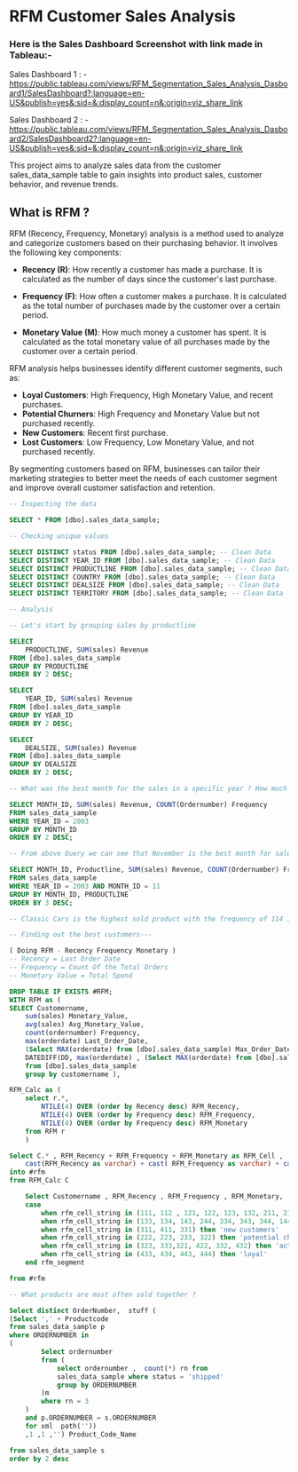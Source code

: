 
# RFM Customer Sales Analysis 

### Here is the Sales Dashboard Screenshot  with link made in Tableau:-

Sales Dashboard 1 : - 
https://public.tableau.com/views/RFM_Segmentation_Sales_Analysis_Dasboard1/SalesDashboard?:language=en-US&publish=yes&:sid=&:display_count=n&:origin=viz_share_link

Sales Dashboard 2 : - 
https://public.tableau.com/views/RFM_Segmentation_Sales_Analysis_Dasboard2/SalesDashboard2?:language=en-US&publish=yes&:sid=&:display_count=n&:origin=viz_share_link


This project aims to analyze sales data from the customer sales_data_sample table to gain insights into product sales, customer behavior, and revenue trends.

## What is RFM ? 

RFM (Recency, Frequency, Monetary) analysis is a method used to analyze and categorize customers based on their purchasing behavior. It involves the following key components:

- **Recency (R)**: How recently a customer has made a purchase. It is calculated as the number of days since the customer's last purchase.

- **Frequency (F)**: How often a customer makes a purchase. It is calculated as the total number of purchases made by the customer over a certain period.

- **Monetary Value (M)**: How much money a customer has spent. It is calculated as the total monetary value of all purchases made by the customer over a certain period.

RFM analysis helps businesses identify different customer segments, such as:

- **Loyal Customers**: High Frequency, High Monetary Value, and recent purchases.
- **Potential Churners**: High Frequency and Monetary Value but not purchased recently.
- **New Customers**: Recent first purchase.
- **Lost Customers**: Low Frequency, Low Monetary Value, and not purchased recently.

By segmenting customers based on RFM, businesses can tailor their marketing strategies to better meet the needs of each customer segment and improve overall customer satisfaction and retention.


```sql
-- Inspecting the data

SELECT * FROM [dbo].sales_data_sample;

-- Checking unique values 

SELECT DISTINCT status FROM [dbo].sales_data_sample; -- Clean Data
SELECT DISTINCT YEAR_ID FROM [dbo].sales_data_sample; -- Clean Data
SELECT DISTINCT PRODUCTLINE FROM [dbo].sales_data_sample; -- Clean Data
SELECT DISTINCT COUNTRY FROM [dbo].sales_data_sample; -- Clean Data
SELECT DISTINCT DEALSIZE FROM [dbo].sales_data_sample; -- Clean Data
SELECT DISTINCT TERRITORY FROM [dbo].sales_data_sample; -- Clean Data

-- Analysis

-- Let's start by grouping sales by productline

SELECT
    PRODUCTLINE, SUM(sales) Revenue 
FROM [dbo].sales_data_sample
GROUP BY PRODUCTLINE 
ORDER BY 2 DESC;

SELECT
    YEAR_ID, SUM(sales) Revenue 
FROM [dbo].sales_data_sample
GROUP BY YEAR_ID 
ORDER BY 2 DESC;

SELECT
    DEALSIZE, SUM(sales) Revenue 
FROM [dbo].sales_data_sample
GROUP BY DEALSIZE 
ORDER BY 2 DESC;

-- What was the best month for the sales in a specific year ? How much was earned that month ? 

SELECT MONTH_ID, SUM(sales) Revenue, COUNT(Ordernumber) Frequency 
FROM sales_data_sample
WHERE YEAR_ID = 2003
GROUP BY MONTH_ID
ORDER BY 2 DESC;

-- From above Query we can see that November is the best month for sales, now finding out out what products were sold in November ?

SELECT MONTH_ID, Productline, SUM(sales) Revenue, COUNT(Ordernumber) Frequency 
FROM sales_data_sample
WHERE YEAR_ID = 2003 AND MONTH_ID = 11
GROUP BY MONTH_ID, PRODUCTLINE
ORDER BY 3 DESC;

-- Classic Cars is the highest sold product with the frequency of 114 in the month of November in the year 2003---

-- Finding out the best customers---

( Doing RFM - Recency Frequency Monetary )
-- Recency = Last Order Date
-- Frequency = Count Of the Total Orders
-- Monetary Value = Total Spend

DROP TABLE IF EXISTS #RFM; 
WITH RFM as (
SELECT Customername,
    sum(sales) Monetary_Value,
    avg(sales) Avg_Monetary_Value,
    count(ordernumber) Frequency, 
    max(orderdate) Last_Order_Date,
    (Select MAX(orderdate) from [dbo].sales_data_sample) Max_Order_Date,
    DATEDIFF(DD, max(orderdate) , (Select MAX(orderdate) from [dbo].sales_data_sample) ) Recency
    from [dbo].sales_data_sample
    group by customername ),

RFM_Calc as (
    select r.*, 
        NTILE(4) OVER (order by Recency desc) RFM_Recency,
        NTILE(4) OVER (order by Frequency desc) RFM_Frequency,
        NTILE(4) OVER (order by Frequency desc) RFM_Monetary
    from RFM r 
    )

Select C.* , RFM_Recency + RFM_Frequency + RFM_Monetary as RFM_Cell ,
    cast(RFM_Recency as varchar) + cast( RFM_Frequency as varchar) + cast(RFM_Monetary as varchar ) AS RFM_Cell_String
into #rfm
from RFM_Calc C

    Select Customername , RFM_Recency , RFM_Frequency , RFM_Monetary, 
    case 
        when rfm_cell_string in (111, 112 , 121, 122, 123, 132, 211, 212, 114, 141) then 'lost_customers'  --lost customers
        when rfm_cell_string in (133, 134, 143, 244, 334, 343, 344, 144) then 'slipping away, cannot lose' -- (Big spenders who haven’t purchased lately) slipping away
        when rfm_cell_string in (311, 411, 331) then 'new customers'
        when rfm_cell_string in (222, 223, 233, 322) then 'potential churners'
        when rfm_cell_string in (323, 333,321, 422, 332, 432) then 'active' --(Customers who buy often & recently, but at low price points)
        when rfm_cell_string in (433, 434, 443, 444) then 'loyal'
    end rfm_segment

from #rfm

-- What products are most often sold together ?

Select distinct OrderNumber,  stuff ( 
(Select ',' + Productcode 
from sales_data_sample p
where ORDERNUMBER in 
(
        Select ordernumber
        from (
            select ordernumber ,  count(*) rn from 
            sales_data_sample where status = 'shipped'
            group by ORDERNUMBER
        )m
        where rn = 3
    )
    and p.ORDERNUMBER = s.ORDERNUMBER
    for xml  path(''))
    ,1 ,1 ,'') Product_Code_Name

from sales_data_sample s
order by 2 desc

```
